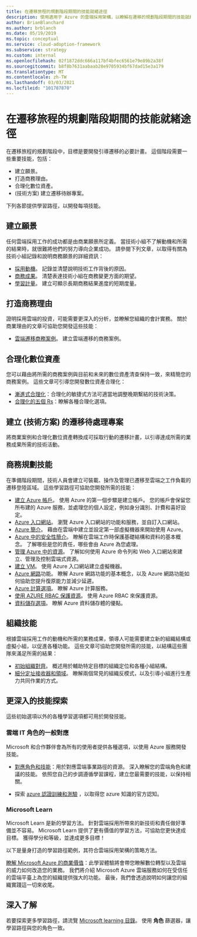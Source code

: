 ```yaml
---
title: 在遷移旅程的規劃階段期間的技能就緒途徑
description: 使用適用于 Azure 的雲端採用架構，以瞭解在遷移的規劃階段期間的技能就緒途徑。
author: BrianBlanchard
ms.author: brblanch
ms.date: 05/19/2019
ms.topic: conceptual
ms.service: cloud-adoption-framework
ms.subservice: strategy
ms.custom: internal
ms.openlocfilehash: 02f1872ddc666a117bf4bfec6561e79e89b2a38f
ms.sourcegitcommit: b8f8b7631aabaab28e9705934bf67dad15e3a179
ms.translationtype: MT
ms.contentlocale: zh-TW
ms.lasthandoff: 03/03/2021
ms.locfileid: "101787870"
---
```

# <a name="skills-readiness-path-during-the-planning-phase-of-a-migration-journey"></a>在遷移旅程的規劃階段期間的技能就緒途徑

在遷移旅程的規劃階段中，目標是要開發引導遷移的必要計畫。 這個階段需要一些重要技能，包括：

- 建立願景。
- 打造商務理由。
- 合理化數位資產。
-  (技術方案) 建立遷移待辦專案。

下列各節提供學習路徑，以開發每項技能。

## <a name="establish-the-vision"></a>建立願景

任何雲端採用工作的成功都是由商業願景所定義。 當技術小組不了解動機和所需的結果時，就很難將他們的努力導向企業成功。 請參閱下列文章，以取得有關為技術小組記錄和說明商務願景的詳細資訊：

- [採用動機](./motivations.md)。 記錄並清楚說明技術工作背後的原因。
- [商務成果](./business-outcomes/index.md)。 清楚表達技術小組在商務變更方面的期望。
- [學習計量](./learning-metrics.md)。 建立可顯示長期商務結果進度的短期度量。

## <a name="build-the-business-justification"></a>打造商務理由

證明採用雲端的投資，可能需要更深入的分析，並瞭解您組織的會計實務。 關於商業理由的文章可協助您開發這些技能：

- [雲端遷移商務案例](./cloud-migration-business-case.md)。 建立雲端遷移的商務案例。

## <a name="rationalize-the-digital-estate"></a>合理化數位資產

您可以藉由將所需的商務案例與目前和未來的數位資產清查保持一致，來精簡您的商務案例。 這些文章可引導您開發數位資產合理化：

- [漸進式合理化](../digital-estate/rationalize.md)：合理化的敏捷式方法可適當地調整晚期繫結的技術決策。
- [合理化的五個 Rs](../digital-estate/5-rs-of-rationalization.md)：瞭解各種合理化選項。

## <a name="create-a-migration-backlog-technical-plan"></a>建立 (技術方案) 的遷移待處理專案

將商業案例和合理化數位資產轉換成可採取行動的遷移計畫，以引導達成所需的業務成果所需的技術活動。

## <a name="business-planning-skills"></a>商務規劃技能

在準備階段期間，技術人員會建立可裝載、操作及管理已遷移至雲端之工作負載的遷移登陸區域。 這些學習路徑可協助您開發所需的技能：

- [建立 Azure 帳戶](/learn/modules/create-an-azure-account)。 使用 Azure 的第一個步驟是建立帳戶。 您的帳戶會保留您所布建的 Azure 服務，並處理您的個人設定，例如身分識別、計費和喜好設定。
- [Azure 入口網站](/learn/modules/tour-azure-portal)。 瀏覽 Azure 入口網站的功能和服務，並自訂入口網站。
- [Azure 簡介](/learn/modules/welcome-to-azure)。 藉由在雲端中建立並設定第一部虛擬機器來開始使用 Azure。
- [Azure 中的安全性簡介](/learn/modules/intro-to-security-in-azure)。 瞭解在雲端工作時保護基礎結構和資料的基本概念。 了解哪些是您的責任，哪些會由 Azure 為您處理。
- [管理 Azure 中的資源](/learn/paths/manage-resources-in-azure)。 了解如何使用 Azure 命令列和 Web 入口網站來建立、管理及控制雲端式資源。
- [建立 VM](/learn/modules/create-windows-virtual-machine-in-azure)。 使用 Azure 入口網站建立虛擬機器。
- [Azure 網路](/learn/modules/intro-to-azure-networking)功能。 瞭解 Azure 網路功能的基本概念，以及 Azure 網路功能如何協助您提升復原能力並減少延遲。
- [Azure 計算選項](/learn/modules/intro-to-azure-compute)。 瞭解 Azure 計算服務。
- [使用 AZURE RBAC 保護資源](/learn/modules/secure-azure-resources-with-rbac)。 使用 Azure RBAC 來保護資源。
- [資料儲存選項](/learn/modules/intro-to-data-in-azure)。 瞭解 Azure 資料儲存體的優點。

## <a name="organizational-skills"></a>組織技能

根據雲端採用工作的動機和所需的業務成果，領導人可能需要建立新的組織結構或虛擬小組，以促進各種功能。 這些文章可協助您開發所需的技能，以結構這些團隊來滿足所需的結果：

- [初始組織對齊](../organize/index.md)。 概述用於輔助特定目標的組織定位和各種小組結構。
- [細分定址接收器和領域](../organize/fiefdoms-silos.md)。 瞭解兩個常見的組織反模式，以及引導小組進行生產力共同作業的方式。

## <a name="deeper-skills-exploration"></a>更深入的技能探索

這些初始選項以外的各種學習選項都可用於開發技能。

### <a name="typical-mappings-of-cloud-it-roles"></a>雲端 IT 角色的一般對應

Microsoft 和合作夥伴會為所有的使用者提供各種選項，以使用 Azure 服務開發技能。

- [對應角色和技能](../plan/suggested-skills.md)：用於對應雲端事業路徑的資源。 深入瞭解您的雲端角色和建議的技能。 依照您自己的步調遵循學習課程，建立您最需要的技能，以保持相關。

- 探索 [azure 認證訓練和測驗](https://www.microsoft.com/learning/certification-overview.aspx) ，以取得您 azure 知識的官方認知。

### <a name="microsoft-learn"></a>Microsoft Learn

Microsoft Learn 是新的學習方法。 針對雲端採用所帶來的新技術和責任做好準備並不容易。 Microsoft Learn 提供了更有價值的學習方法，可協助您更快達成目標。 獲得學分和等級，並達成更多目標！

以下是量身打造的學習路徑範例，其符合雲端採用架構的策略方法。

[瞭解 Microsoft Azure 的商業價值](/learn/paths/learn-business-value-of-azure)：此學習體驗將會帶您瞭解數位轉型以及雲端的威力如何改造您的業務。 我們將介紹 Microsoft Azure 雲端服務如何在受信任的雲端平臺上為您的組織提供強大的功能。 最後，我們會透過說明如何讓您的組織實踐這一切來收尾。

## <a name="learn-more"></a>深入了解

若要探索更多學習路徑，請流覽 [Microsoft learning 目錄](/learn/browse)。 使用 **角色** 篩選器，讓學習路徑與您的角色一致。